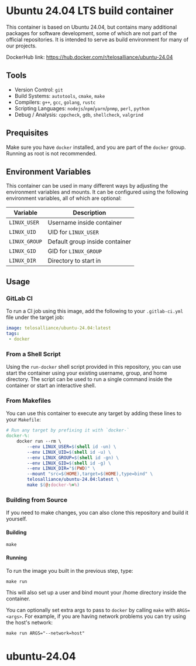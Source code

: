 # Ubuntu 24.04 LTS build container

This container is based on Ubuntu 24.04, but contains many additional packages for software development, some of which are not part of the official repositories.
It is intended to serve as build environment for many of our projects.

DockerHub link: https://hub.docker.com/r/telosalliance/ubuntu-24.04

## Tools

- Version Control: `git`
- Build Systems: `autotools`, `cmake`, `make`
- Compilers: `g++`, `gcc`, `golang`, `rustc`
- Scripting Languages: `nodejs`/`npm`/`yarn`/`pnmp`, `perl`, `python`
- Debug / Analysis: `cppcheck`, `gdb`, `shellcheck`, `valgrind`

## Prequisites

Make sure you have `docker` installed, and you are part of the `docker` group.
Running as root is not recommended.

## Environment Variables

This container can be used in many different ways by adjusting the environment variables and mounts.
It can be configured using the following environment variables, all of which are optional:

| Variable     | Description |
| ------------ | ----------- |
| `LINUX_USER` | Username inside container |
| `LINUX_UID`  | UID for `LINUX_USER` |
| `LINUX_GROUP`| Default group inside container |
| `LINUX_GID`  | GID for `LINUX_GROUP` |
| `LINUX_DIR`  | Directory to start in |

## Usage

### GitLab CI

To run a CI job using this image, add the following to your `.gitlab-ci.yml` file under the target job:

```yaml
image: telosalliance/ubuntu-24.04:latest
tags:
 - docker
```

### From a Shell Script

Using the `run-docker` shell script provided in this repository, you can use start the container using your existing username, group, and home directory.
The script can be used to run a single command inside the container or start an interactive shell.

### From Makefiles

You can use this container to execute any target by adding these lines to your `Makefile`:

```makefile
# Run any target by prefixing it with `docker-`
docker-%:
	docker run --rm \
		--env LINUX_USER=$(shell id -un) \
		--env LINUX_UID=$(shell id -u) \
		--env LINUX_GROUP=$(shell id -gn) \
		--env LINUX_GID=$(shell id -g) \
		--env LINUX_DIR="$(PWD)" \
		--mount "src=$(HOME),target=$(HOME),type=bind" \
		telosalliance/ubuntu-24.04:latest \
		make $(@:docker-%=%)
```

### Building from Source

If you need to make changes, you can also clone this repository and build it yourself.

#### Building

```shell
make
```

#### Running

To run the image you built in the previous step, type:

```shell
make run
```

This will also set up a user and bind mount your /home directory inside the container.

You can optionally set extra args to pass to `docker` by calling `make` with `ARGS=<args>`.
For example, if you are having network problems you can try using the host's network:

```shell
make run ARGS="--network=host"
```
# ubuntu-24.04
